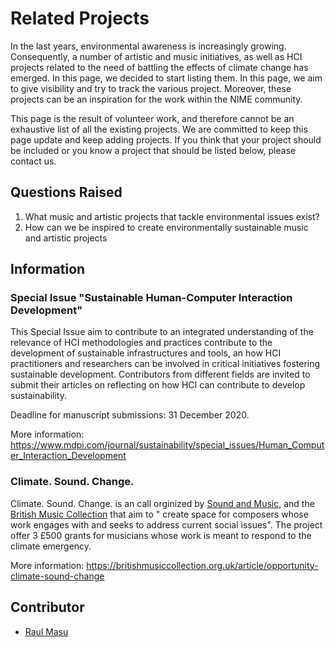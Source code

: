 # Related Projects 

In the last years, environmental awareness is increasingly growing. Consequently, a number of artistic and music initiatives, as well as HCI projects related to the need of battling the effects of climate change has emerged. 
In this page, we decided to start listing them. In this page, we aim to give visibility and try to track the various project. Moreover, these projects can be an inspiration for the work within the NIME community. 

This page is the result of volunteer work, and therefore cannot be an exhaustive list of all the existing projects. We are committed to keep this page update and keep adding projects. If you think that your project should be included or you know a project that should be listed below, please contact us. 


## Questions Raised

1. What music and artistic projects that tackle environmental issues exist?
2. How can we be inspired to create environmentally sustainable music and artistic projects

## Information

### Special Issue "Sustainable Human-Computer Interaction Development"

This Special Issue aim to contribute to an integrated understanding of the relevance of HCI methodologies and practices contribute to the development of sustainable infrastructures and tools, an how HCI practitioners and researchers can be involved in critical initiatives fostering sustainable development. Contributors from different fields are invited to submit their articles on reflecting on how HCI can contribute to develop sustainability.

Deadline for manuscript submissions: 31 December 2020. 

More information: https://www.mdpi.com/journal/sustainability/special_issues/Human_Computer_Interaction_Development

### **Climate. Sound. Change.**

Climate. Sound. Change. is an call orginized by [Sound and Music](https://soundandmusic.org/), and the [British Music Collection](https://britishmusiccollection.org.uk/) that aim to " create space for composers whose work engages with and seeks to address current social issues". The project offer 3 £500 grants for musicians whose work is meant to respond to the climate emergency.

More information: https://britishmusiccollection.org.uk/article/opportunity-climate-sound-change

## Contributor

- [Raul Masu](mailto:raul@raulmasu.org)


